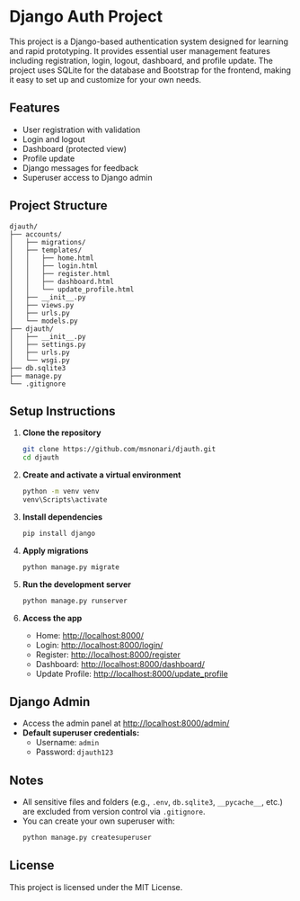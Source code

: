 # Django Auth Project

This project is a Django-based authentication system designed for learning and rapid prototyping. It provides essential user management features including registration, login, logout, dashboard, and profile update. The project uses SQLite for the database and Bootstrap for the frontend, making it easy to set up and customize for your own needs.

## Features

- User registration with validation
- Login and logout
- Dashboard (protected view)
- Profile update
- Django messages for feedback
- Superuser access to Django admin

## Project Structure

```
djauth/
├── accounts/
│   ├── migrations/
│   ├── templates/
│   │   ├── home.html
│   │   ├── login.html
│   │   ├── register.html
│   │   ├── dashboard.html
│   │   └── update_profile.html
│   ├── __init__.py
│   ├── views.py
│   ├── urls.py
│   └── models.py
├── djauth/
│   ├── __init__.py
│   ├── settings.py
│   ├── urls.py
│   └── wsgi.py
├── db.sqlite3
├── manage.py
└── .gitignore
```

## Setup Instructions

1. **Clone the repository**

   ```sh
   git clone https://github.com/msnonari/djauth.git
   cd djauth
   ```

2. **Create and activate a virtual environment**

   ```sh
   python -m venv venv
   venv\Scripts\activate
   ```

3. **Install dependencies**

   ```sh
   pip install django
   ```

4. **Apply migrations**

   ```sh
   python manage.py migrate
   ```

5. **Run the development server**

   ```sh
   python manage.py runserver
   ```

6. **Access the app**
   - Home: [http://localhost:8000/](http://localhost:8000/)
   - Login: [http://localhost:8000/login/](http://localhost:8000/login/)
   - Register: [http://localhost:8000/register](http://localhost:8000/register)
   - Dashboard: [http://localhost:8000/dashboard/](http://localhost:8000/dashboard/)
   - Update Profile: [http://localhost:8000/update_profile](http://localhost:8000/update_profile)

## Django Admin

- Access the admin panel at [http://localhost:8000/admin/](http://localhost:8000/admin/)
- **Default superuser credentials:**
  - Username: `admin`
  - Password: `djauth123`

## Notes

- All sensitive files and folders (e.g., `.env`, `db.sqlite3`, `__pycache__`, etc.) are excluded from version control via `.gitignore`.
- You can create your own superuser with:
  ```sh
  python manage.py createsuperuser
  ```

## License

This project is licensed under the MIT License.
